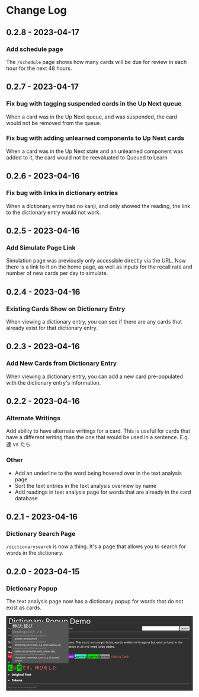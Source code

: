 # Change Log

## 0.2.8 - 2023-04-17
### Add schedule page
The `/schedule` page shows how many cards will be due for review in each hour for the next 48 hours.

## 0.2.7 - 2023-04-17
### Fix bug with tagging suspended cards in the Up Next queue
When a card was in the Up Next queue, and was suspended, the card would not be removed from the queue.

### Fix bug with adding unlearned components to Up Next cards
When a card was in the Up Next state and an unlearned component was added to it, the card would not be reevaluated to Queued to Learn

## 0.2.6 - 2023-04-16
### Fix bug with links in dictionary entries
When a dictionary entry had no kanji, and only showed the reading, the link to the dictionary entry would not work.

## 0.2.5 - 2023-04-16
### Add Simulate Page Link
Simulation page was previously only accessible directly via the URL. Now there is a link to it on the home page, as well as inputs for the recall rate and number of new cards per day to simulate.

## 0.2.4 - 2023-04-16
### Existing Cards Show on Dictionary Entry
When viewing a dictionary entry, you can see if there are any cards that already exist for that dictionary entry.

## 0.2.3 - 2023-04-16
### Add New Cards from Dictionary Entry
When viewing a dictionary entry, you can add a new card pre-populated with the dictionary entry's information.

## 0.2.2 - 2023-04-16
### Alternate Writings
Add ability to have alternate writings for a card. This is useful for cards that have a different writing than the one that would be used in a sentence. E.g. 達 vs たち.

### Other
- Add an underline to the word being hovered over in the text analysis page
- Sort the text entries in the text analysis overview by name
- Add readings in text analysis page for words that are already in the card database

## 0.2.1 - 2023-04-16
### Dictionary Search Page
`/dictionarysearch` is now a thing. It's a page that allows you to search for words in the dictionary.

## 0.2.0 - 2023-04-15
### Dictionary Popup
The text analysis page now has a dictionary popup for words that do not exist as cards.

![Dictionary Popup](static/img/dictionary_popup.png)